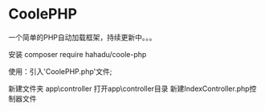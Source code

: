 # CoolePHP
一个简单的PHP自动加载框架，持续更新中。。。

安装 composer require hahadu/coole-php 

使用：引入'CoolePHP.php'文件;

新建文件夹
app\controller
打开app\controller目录
新建IndexController.php控制器文件

<?php
namespace controller;
class IndexController{
	function index(){
		echo 'this is index function';
	}
	function demo(){
		echo 'this is demo function!';
	}
}


浏览器访问/index.php?m=index&a=demo
m 控制器名
a 方法名
